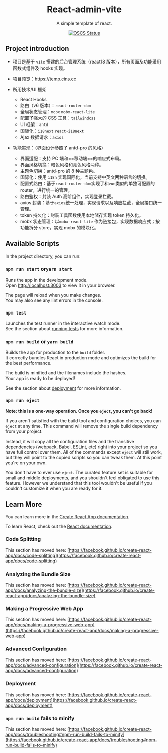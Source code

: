<h1 align="center">React-admin-vite</h1>

<div align="center">

A simple template of react.

[![OSCS Status](https://www.oscs1024.com/platform/badge/KinXpeng/react-admin-vite.svg?size=small)](https://www.oscs1024.com/project/KinXpeng/react-admin-vite?ref=badge_small)

</div>

## Project introduction

- 项目是基于 `vite` 搭建的后台管理系统（react18 版本），所有页面及功能采用函数式组件及 hooks 实现。

- 项目预览：https://temp.cins.cc

- 所用技术/UI 框架
  - React Hooks
  - 路由（v6 版本）：`react-router-dom`
  - 全局状态管理：`mobx` `mobx-react-lite`
  - 配置了强大的 CSS 工具：`tailwindcss`
  - UI 框架：`antd`
  - 国际化：`i18next` `react-i18next`
  - Ajax 数据请求：`axios`
- 功能实现：（界面设计参照了 antd-pro 的风格）

  - 界面适配：支持 PC 端和==移动端==的响应式布局。
  - 界面风格切换：暗色风格和亮色风格两种。
  - 主题色切换：antd-pro 的 8 种主题色。
  - 国际化：使用 `i18n` 实现国际化，当前支持中英文两种语言的切换。
  - 配置式路由：基于`react-router-dom`实现了和`vue`类似的单独可配置的 router，进行统一的管理。
  - 路由鉴权：封装 Auth 高阶组件，实现登录拦截。
  - axios 封装：基于`axios`统一处理，实现请求以及响应拦截，全局接口统一管理。
  - token 持久化：封装工具函数使用本地储存实现 token 持久化。
  - mobx 状态管理：以`mobx-react-lite` 作为链接包，实现数据响应式；按功能拆分 store，实现 mobx 的模块化。

## Available Scripts

In the project directory, you can run:

### `npm run start` or`yarn start`

Runs the app in the development mode.\
Open [http://localhost:3003](http://localhost:3003) to view it in your browser.

The page will reload when you make changes.\
You may also see any lint errors in the console.

### `npm test`

Launches the test runner in the interactive watch mode.\
See the section about [running tests](https://facebook.github.io/create-react-app/docs/running-tests) for more information.

### `npm run build` or `yarn build`

Builds the app for production to the `build` folder.\
It correctly bundles React in production mode and optimizes the build for the best performance.

The build is minified and the filenames include the hashes.\
Your app is ready to be deployed!

See the section about [deployment](https://facebook.github.io/create-react-app/docs/deployment) for more information.

### `npm run eject`

**Note: this is a one-way operation. Once you `eject`, you can't go back!**

If you aren't satisfied with the build tool and configuration choices, you can `eject` at any time. This command will remove the single build dependency from your project.

Instead, it will copy all the configuration files and the transitive dependencies (webpack, Babel, ESLint, etc) right into your project so you have full control over them. All of the commands except `eject` will still work, but they will point to the copied scripts so you can tweak them. At this point you're on your own.

You don't have to ever use `eject`. The curated feature set is suitable for small and middle deployments, and you shouldn't feel obligated to use this feature. However we understand that this tool wouldn't be useful if you couldn't customize it when you are ready for it.

## Learn More

You can learn more in the [Create React App documentation](https://facebook.github.io/create-react-app/docs/getting-started).

To learn React, check out the [React documentation](https://reactjs.org/).

### Code Splitting

This section has moved here: [https://facebook.github.io/create-react-app/docs/code-splitting](https://facebook.github.io/create-react-app/docs/code-splitting)

### Analyzing the Bundle Size

This section has moved here: [https://facebook.github.io/create-react-app/docs/analyzing-the-bundle-size](https://facebook.github.io/create-react-app/docs/analyzing-the-bundle-size)

### Making a Progressive Web App

This section has moved here: [https://facebook.github.io/create-react-app/docs/making-a-progressive-web-app](https://facebook.github.io/create-react-app/docs/making-a-progressive-web-app)

### Advanced Configuration

This section has moved here: [https://facebook.github.io/create-react-app/docs/advanced-configuration](https://facebook.github.io/create-react-app/docs/advanced-configuration)

### Deployment

This section has moved here: [https://facebook.github.io/create-react-app/docs/deployment](https://facebook.github.io/create-react-app/docs/deployment)

### `npm run build` fails to minify

This section has moved here: [https://facebook.github.io/create-react-app/docs/troubleshooting#npm-run-build-fails-to-minify](https://facebook.github.io/create-react-app/docs/troubleshooting#npm-run-build-fails-to-minify)

